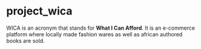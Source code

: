 # project_wica
WICA is an acronym that stands for **What I Can Afford**. It is an e-commerce platform where locally made fashion wares as well as african authored books are sold.
